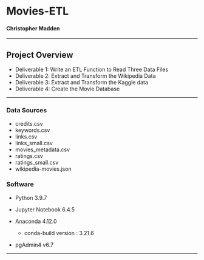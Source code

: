 # Movies-ETL

#### Christopher Madden

---

## Project Overview

 - Deliverable 1: Write an ETL Function to Read Three Data Files
 - Deliverable 2: Extract and Transform the Wikipedia Data
 - Deliverable 3: Extract and Transform the Kaggle data
 - Deliverable 4: Create the Movie Database

---

### Data Sources

 - credits.csv
 - keywords.csv
 - links.csv
 - links_small.csv
 - movies_metadata.csv
 - ratings.csv
 - ratings_small.csv
 - wikipedia-movies.json

### Software

- Python 3.9.7

- Jupyter Notebook 6.4.5

- Anaconda 4.12.0
  - conda-build version : 3.21.6

- pgAdmin4 v6.7

---
